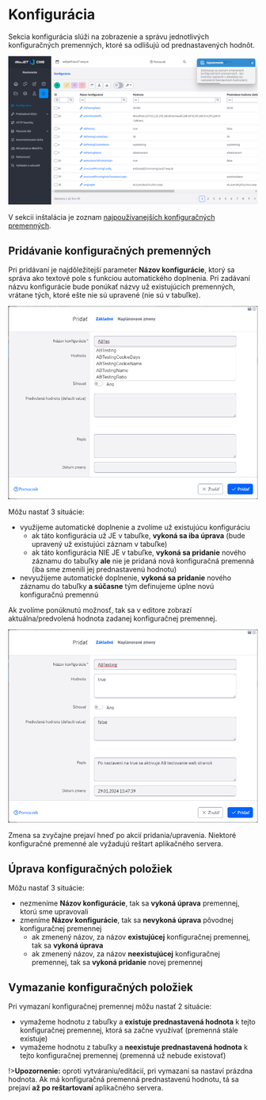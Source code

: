 # Konfigurácia

Sekcia konfigurácia slúži na zobrazenie a správu jednotlivých konfiguračných premenných, ktoré sa odlišujú od prednastavených hodnôt.

![](page.png)

V sekcii inštalácia je zoznam [najpoužívanejších konfiguračných premenných](../../../install/config/README.md).

## Pridávanie konfiguračných premenných

Pri pridávaní je najdôležitejší parameter **Názov konfigurácie**, ktorý sa správa ako textové pole s funkciou automatického doplnenia. Pri zadávaní názvu konfigurácie bude ponúkať názvy už existujúcich premenných, vrátane tých, ktoré ešte nie sú upravené (nie sú v tabuľke).

![](editor_1.png)

Môžu nastať 3 situácie:

- využijeme automatické doplnenie a zvolíme už existujúcu konfiguráciu
  - ak táto konfigurácia už JE v tabuľke, **vykoná sa iba úprava** (bude upravený už existujúci záznam v tabuľke)
  - ak táto konfigurácia NIE JE v tabuľke, **vykoná sa pridanie** nového záznamu do tabuľky **ale** nie je pridaná nová konfiguračná premenná (iba sme zmenili jej prednastavenú hodnotu)
- nevyužijeme automatické doplnenie, **vykoná sa pridanie** nového záznamu do tabuľky **a súčasne** tým definujeme úplne novú konfiguračnú premennú

Ak zvolíme ponúknutú možnosť, tak sa v editore zobrazí aktuálna/predvolená hodnota zadanej konfiguračnej premennej.

![](editor_2.png)

Zmena sa zvyčajne prejaví hneď po akcií pridania/upravenia. Niektoré konfiguračné premenné ale vyžadujú reštart aplikačného servera.

## Úprava konfiguračných položiek

Môžu nastať 3 situácie:

- nezmeníme **Názov konfigurácie**, tak sa **vykoná úprava** premennej, ktorú sme upravovali
- zmeníme **Názov konfigurácie**, tak sa **nevykoná úprava** pôvodnej konfiguračnej premennej
  - ak zmenený názov, za názov **existujúcej** konfiguračnej premennej, tak sa **vykoná úprava**
  - ak zmenený názov, za názov **neexistujúcej** konfiguračnej premennej, tak sa **vykoná pridanie** novej premennej

## Vymazanie konfiguračných položiek

Pri vymazaní konfiguračnej premennej môžu nastať 2 situácie:

- vymažeme hodnotu z tabuľky a **existuje prednastavená hodnota** k tejto konfiguračnej premennej, ktorá sa začne využívať (premenná stále existuje)
- vymažeme hodnotu z tabuľky a **neexistuje prednastavená hodnota** k tejto konfiguračnej premennej (premenná už nebude existovať)

!>**Upozornenie:** oproti vytváraniu/editácií, pri vymazaní sa nastaví prázdna hodnota. Ak má konfiguračná premenná prednastavenú hodnotu, tá sa prejaví **až po reštartovaní** aplikačného servera.